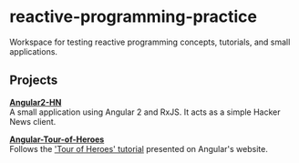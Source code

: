 # reactive-programming-practice
Workspace for testing reactive programming concepts, tutorials, and small applications.


## Projects

**[Angular2-HN](/angular2-hn)**  
A small application using Angular 2 and RxJS. It acts as a simple Hacker News client.

**[Angular-Tour-of-Heroes](/angular-tour-of-heroes)**  
Follows the ['Tour of Heroes' tutorial](https://angular.io/tutorial) presented on Angular's website.
